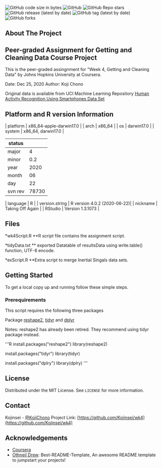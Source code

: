 <!--
*** Thanks for checking out the Best-README-Template. If you have a suggestion
*** that would make this better, please fork the repo and create a pull request
*** or simply open an issue with the tag "enhancement".
*** Thanks again! Now go create something AMAZING! :D
*** This README.md is based on the Best-README-Template (https://github.com/othneildrew/Best-README-Template).
***
*** To avoid retyping too much info. Do a search and replace for the following:
*** Kojinsei, wk4, twitter_handle, email, project_title, project_description
-->



<!-- PROJECT SHIELDS -->
<!--
*** I'm using markdown "reference style" links for readability.
*** Reference links are enclosed in brackets [ ] instead of parentheses ( ).
*** See the bottom of this document for the declaration of the reference variables
*** for contributors-url, forks-url, etc. This is an optional, concise syntax you may use.
*** https://www.markdownguide.org/basic-syntax/#reference-style-links
-->
![GitHub code size in bytes](https://img.shields.io/github/languages/code-size/Kojinsei/wk4)
![GitHub](https://img.shields.io/github/license/Kojinsei/wk4)
![GitHub Repo stars](https://img.shields.io/github/stars/Kojinsei/wk4?style=social)
![GitHub release (latest by date)](https://img.shields.io/github/v/release/Kojinsei/wk4)
![GitHub tag (latest by date)](https://img.shields.io/github/v/tag/Kojinsei/wk4)
![GitHub forks](https://img.shields.io/github/forks/Kojinsei/wk4?label=Forks&style=social)

<!-- ABOUT THE PROJECT -->
## About The Project
## Peer-graded Assignment for Getting and Cleaning Data Course Project
This is the peer-graded assingnment for "Week 4, Getting and Cleaning Data" by Johns Hopkins University at Coursera.

Date: Dec 25, 2020
Author: Koji Chono

Original data is available from UCI Machine Learning Repository
[Human Activity Recognition Using Smartphones Data Set](http://archive.ics.uci.edu/ml/datasets/Human+Activity+Recognition+Using+Smartphones)

## Platform and R version Information

| platform | x86_64-apple-darwin17.0 |
| arch | x86_64 |
| os | darwin17.0 |
| system | x86_64, darwin17.0 |

| status | |
|---|---|
| major | 4 |
| minor | 0.2 |
| year | 2020 |
| month | 06 |
| day | 22 |
| svn rev | 78730 |

| language | R |
| version.string | R version 4.0.2 (2020-06-22)|
| nickname | Taking Off Again |
| RStudio | Version 1.3.1073 |

## Files
*wk4Script.R
**R script file contains the assignment script.

*tidyData.txt
** exported Datatable of resultsData using write.table() function, UTF-8 encode.

*exScript.R
**Extra script to merge Inertial Singals data sets.

<!-- GETTING STARTED -->
## Getting Started

To get a local copy up and running follow these simple steps.

### Prerequirements
This script requires the following three packages

Package [reshape2](https://cran.r-project.org/web/packages/reshape2/index.html), [tidyr](https://cran.r-project.org/web/packages/tidyr/index.html) and [dplyr](https://cran.r-project.org/web/packages/dplyr/index.html)

Notes: reshape2 has already been retired. They recommend using tidyr package instead.

'''R
install.packages("reshape2")
library(reshape2)

install.packages("tidyr")
library(tidyr)

install.packages("dplry")
library(dplry)
'''

<!-- LICENSE -->
## License

Distributed under the MIT License. See `LICENSE` for more information.


<!-- CONTACT -->
## Contact

Kojinsei - [@KojiChono](https://twitter.com/KojiChono)
Project Link: [https://github.com/Kojinsei/wk4](https://github.com/Kojinsei/wk4)


<!-- ACKNOWLEDGEMENTS -->
## Acknowledgements
* [Coursera](https://www.coursera.org)
* [Othneil Drew](https://github.com/othneildrew): Best-README-Template, An awesome README template to jumpstart your projects!

